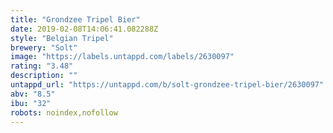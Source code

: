 ```yaml
---
title: "Grondzee Tripel Bier"
date: 2019-02-08T14:06:41.082288Z
style: "Belgian Tripel"
brewery: "Solt"
image: "https://labels.untappd.com/labels/2630097"
rating: "3.48"
description: ""
untappd_url: "https://untappd.com/b/solt-grondzee-tripel-bier/2630097"
abv: "8.5"
ibu: "32"
robots: noindex,nofollow
---
```

